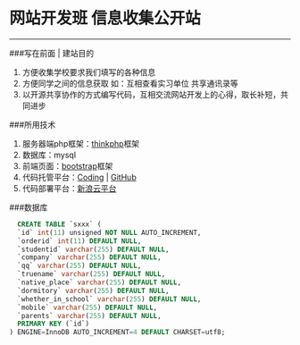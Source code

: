 ﻿# 网站开发班 信息收集公开站

---

###写在前面 | 建站目的

 1. 方便收集学校要求我们填写的各种信息
 2. 方便同学之间的信息获取 如：互相查看实习单位 共享通讯录等
 3. 以开源共享协作的方式编写代码，互相交流网站开发上的心得，取长补短，共同进步

###所用技术

 1. 服务器端php框架：[thinkphp][1]框架
 2. 数据库：mysql
 3. 前端页面：[bootstrap][2]框架
 4. 代码托管平台：[Coding][3] |  [GitHub][4]
 5. 代码部署平台：[新浪云平台][5]


  [1]: http://www.thinkphp.cn/
  [2]: http://bootcss.com
  [3]: https://coding.net/u/ninvfeng/p/ourclass/git
  [4]: https://github.com/ninvfeng/ourclass
  [5]: http://sae.sina.com.cn/

###数据库
```sql
  CREATE TABLE `sxxx` (
  `id` int(11) unsigned NOT NULL AUTO_INCREMENT,
  `orderid` int(11) DEFAULT NULL,
  `studentid` varchar(255) DEFAULT NULL,
  `company` varchar(255) DEFAULT NULL,
  `qq` varchar(255) DEFAULT NULL,
  `truename` varchar(255) DEFAULT NULL,
  `native_place` varchar(255) DEFAULT NULL,
  `dormitory` varchar(255) DEFAULT NULL,
  `whether_in_school` varchar(255) DEFAULT NULL,
  `mobile` varchar(255) DEFAULT NULL,
  `parents` varchar(255) DEFAULT NULL,
  PRIMARY KEY (`id`)
) ENGINE=InnoDB AUTO_INCREMENT=4 DEFAULT CHARSET=utf8;
```